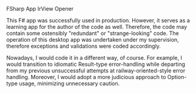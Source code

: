 FSharp App IrView Opener

This F# app was successfully used in production. However, it serves as a learning app for the author of the code as well. Therefore, the code may contain some ostensibly "redundant" or "strange-looking" code. 
The operation of this desktop app was undertaken under my supervision, therefore exceptions and validations were coded accordingly.  

Nowadays, I would code it in a different way, of course. For example, I would transition to idiomatic Result-type error-handling while departing from my previous unsuccessful attempts at railway-oriented-style error handling. Moreover, I would adopt a more judicious approach to Option-type usage, minimizing unnecessary caution.
